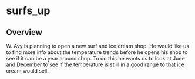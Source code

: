 # surfs_up
## Overview
W. Avy is planning to open a new surf and ice cream shop. He would like us to find more info about the temperature trends before he opens his shop to see if it can be a year around shop. To do this he wants us to look at June and December to see if the temperature is stiill in a good range to that ice cream would sell.
